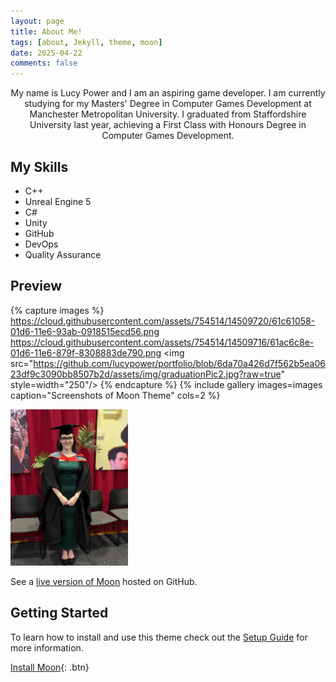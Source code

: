 ```yaml
---
layout: page
title: About Me!
tags: [about, Jekyll, theme, moon]
date: 2025-04-22
comments: false
---
```


<center>My name is Lucy Power and I am an aspiring game developer. I am currently studying for my Masters' Degree in Computer Games Development at Manchester Metropolitan University. I graduated from Staffordshire University last year, achieving a First Class with Honours Degree in Computer Games Development.</center>

## My Skills

-   C++
-   Unreal Engine 5
-   C#
-   Unity
-   GitHub
-   DevOps
-   Quality Assurance

## Preview

{% capture images %}
https://cloud.githubusercontent.com/assets/754514/14509720/61c61058-01d6-11e6-93ab-0918515ecd56.png
https://cloud.githubusercontent.com/assets/754514/14509716/61ac6c8e-01d6-11e6-879f-8308883de790.png
<img src="https://github.com/lucypower/portfolio/blob/6da70a426d7f562b5ea0623df9c3090bb8507b2d/assets/img/graduationPic2.jpg?raw=true" style=width="250"/>
{% endcapture %}
{% include gallery images=images caption="Screenshots of Moon Theme" cols=2 %}


<img src="https://github.com/lucypower/portfolio/blob/6da70a426d7f562b5ea0623df9c3090bb8507b2d/assets/img/graduationPic2.jpg?raw=true" height="250"/>



See a [live version of Moon](http://TolgaTatli.github.io/Moonrise) hosted on GitHub.

## Getting Started

To learn how to install and use this theme check out the [Setup Guide](http://taylantatli.me/Moon/moon-theme/) for more information.

[Install Moon](https://github.com/TolgaTatli/Moonrise){: .btn}
